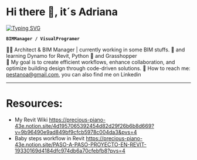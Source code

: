 # Hi there 👋, it´s Adriana 

[![Typing SVG](https://readme-typing-svg.demolab.com?font=Fira+Code&pause=1000&width=435&lines=The+BIM+Automation;I+love+Computer+Design)](https://git.io/typing-svg)

**`BIMManager / VisualProgramer`**


👷‍♀️ Architect & BIM Manager | currently working in some BIM stuffs.
🤖 and learning Dynamo for Revit, Python 🐍 and Grasshopper  
💬 My goal is to create efficient workflows, enhance collaboration, and optimize building design through code-driven solutions.
🔗 How to reach me: pestanoa@gmail.com, you can also find me on Linkedin

----------              -----------------

# Resources:
* My Revit Wiki https://precious-piano-43e.notion.site/4d1957065392454d82d29f26b6b8d669?v=9b96490e9ad849bf9cfcb5978c004da3&pvs=4 
* Baby steps workflow in Revit https://precious-piano-43e.notion.site/PASO-A-PASO-PROYECTO-EN-REVIT-19330169d4184dfc974db6a70cfebfb8?pvs=4
<!--
🔭 I’m currently working on a big project as a BIM Manager. Colaborating with Lamela Studio from Madrid.
🌱 I’m currently learning Dynamo, Grasshopper, Rhino and Python.
- 👯 I’m looking to collaborate on architectural projects where automatization by programming is needed, also computational design..."[EstoEsUnaPrueba]"
- 🤔 I’m looking for help with ...
- 💬 Ask me about ...
- 📫 How to reach me: ...
- 😄 Pronouns: ...
- ⚡ Fun fact: ...
-->


